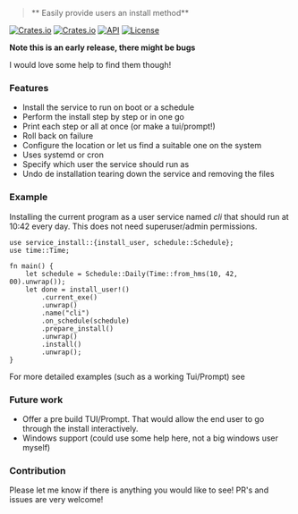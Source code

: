 > ** Easily provide users an install method**


[![Crates.io](https://img.shields.io/crates/v/service-install?style=flat-square)](https://crates.io/crates/dbstruct)
[![Crates.io](https://img.shields.io/crates/d/service-install?style=flat-square)](https://crates.io/crates/dbstruct)
[![API](https://docs.rs/service-install/badge.svg)](https://docs.rs/dbstruct)
[![License](https://img.shields.io/badge/license-MIT-blue?style=flat-square)](LICENSE-MIT)

**Note this is an early release, there might be bugs**

I would love some help to find them though!

### Features
 - Install the service to run on boot or a schedule
 - Perform the install step by step or in one go
 - Print each step or all at once (or make a tui/prompt!)
 - Roll back on failure
 - Configure the location or let us find a suitable one on the system
 - Uses systemd or cron
 - Specify which user the service should run as
 - Undo de installation tearing down the service and removing the files

### Example
Installing the current program as a user service named *cli* that should run at
10:42 every day. This does not need superuser/admin permissions.

```rust,no_run
use service_install::{install_user, schedule::Schedule};
use time::Time;

fn main() {
    let schedule = Schedule::Daily(Time::from_hms(10, 42, 00).unwrap());
    let done = install_user!()
        .current_exe()
        .unwrap()
        .name("cli")
        .on_schedule(schedule)
        .prepare_install()
        .unwrap()
        .install()
        .unwrap();
}
```
For more detailed examples (such as a working Tui/Prompt) see 

### Future work
 - Offer a pre build TUI/Prompt. That would allow the end user to go through the
   install interactively.
 - Windows support (could use some help here, not a big windows user myself)

### Contribution
Please let me know if there is anything you would like to see! PR's and issues
are very welcome!
